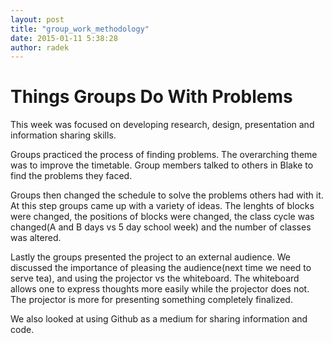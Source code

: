 ```yaml
---
layout: post
title: "group_work_methodology"
date: 2015-01-11 5:38:28
author: radek
---
```


# Things Groups Do With **Problems**

This week was focused on developing research, design, presentation and information sharing skills. 

Groups practiced the process of finding problems. The overarching theme was to improve the timetable. Group members talked to others in Blake to find the problems they faced. 

Groups then changed the schedule to solve the problems others had with it. At this step groups came up with a variety of ideas. The lenghts of blocks were changed, the positions of blocks were changed, the class cycle was changed(A and B days vs 5 day school week) and the number of classes was altered. 

Lastly the groups presented the project to an external audience. We discussed the importance of pleasing the audience(next time we need to serve tea), and using the projector vs the whiteboard. The whiteboard allows one to express thoughts more easily while the projector does not. The projector is more for presenting something completely finalized. 

We also looked at using Github as a medium for sharing information and code. 


